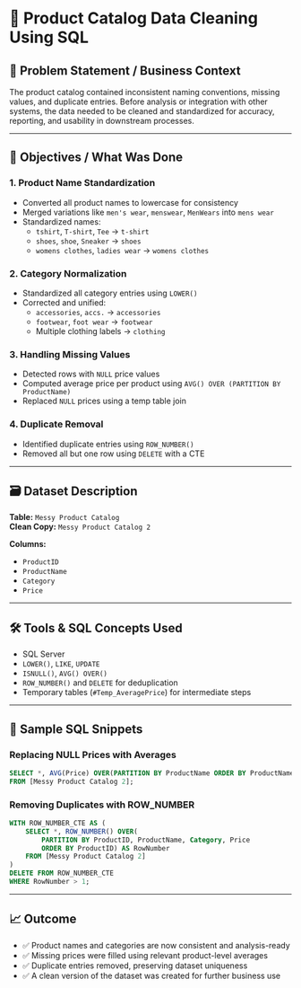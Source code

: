 
# 🧹 Product Catalog Data Cleaning Using SQL

## 🧩 Problem Statement / Business Context
The product catalog contained inconsistent naming conventions, missing values, and duplicate entries. Before analysis or integration with other systems, the data needed to be cleaned and standardized for accuracy, reporting, and usability in downstream processes.

---

## 🎯 Objectives / What Was Done

### 1. Product Name Standardization
- Converted all product names to lowercase for consistency
- Merged variations like `men's wear`, `menswear`, `MenWears` into `mens wear`
- Standardized names:
  - `tshirt`, `T-shirt`, `Tee` → `t-shirt`
  - `shoes`, `shoe`, `Sneaker` → `shoes`
  - `womens clothes`, `ladies wear` → `womens clothes`

### 2. Category Normalization
- Standardized all category entries using `LOWER()`
- Corrected and unified:
  - `accessories`, `accs.` → `accessories`
  - `footwear`, `foot wear` → `footwear`
  - Multiple clothing labels → `clothing`

### 3. Handling Missing Values
- Detected rows with `NULL` price values
- Computed average price per product using `AVG() OVER (PARTITION BY ProductName)`
- Replaced `NULL` prices using a temp table join

### 4. Duplicate Removal
- Identified duplicate entries using `ROW_NUMBER()`
- Removed all but one row using `DELETE` with a CTE

---

## 🗃️ Dataset Description
**Table:** `Messy Product Catalog`  
**Clean Copy:** `Messy Product Catalog 2`

**Columns:**
- `ProductID`
- `ProductName`
- `Category`
- `Price`

---

## 🛠️ Tools & SQL Concepts Used
- SQL Server
- `LOWER()`, `LIKE`, `UPDATE`
- `ISNULL()`, `AVG() OVER()`
- `ROW_NUMBER()` and `DELETE` for deduplication
- Temporary tables (`#Temp_AveragePrice`) for intermediate steps

---

## 🧠 Sample SQL Snippets

### Replacing NULL Prices with Averages
```sql
SELECT *, AVG(Price) OVER(PARTITION BY ProductName ORDER BY ProductName) AS Average_Price
FROM [Messy Product Catalog 2];
```

### Removing Duplicates with ROW_NUMBER
```sql
WITH ROW_NUMBER_CTE AS (
    SELECT *, ROW_NUMBER() OVER(
        PARTITION BY ProductID, ProductName, Category, Price 
        ORDER BY ProductID) AS RowNumber
    FROM [Messy Product Catalog 2]
)
DELETE FROM ROW_NUMBER_CTE
WHERE RowNumber > 1;
```

---

## 📈 Outcome

- ✅ Product names and categories are now consistent and analysis-ready
- ✅ Missing prices were filled using relevant product-level averages
- ✅ Duplicate entries removed, preserving dataset uniqueness
- ✅ A clean version of the dataset was created for further business use
